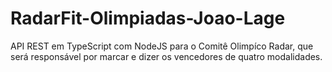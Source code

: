 # RadarFit-Olimpiadas-Joao-Lage
API REST em TypeScript com NodeJS para o Comitê Olimpíco Radar, que será responsável por marcar e dizer os vencedores de quatro modalidades.
